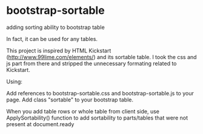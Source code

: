bootstrap-sortable
==================

adding sorting ability to bootstrap table

In fact, it can be used for any tables.

This project is inspired by HTML Kickstart (http://www.99lime.com/elements/) and its sortable table. I took the css and js part from there and stripped the unnecessary formating related to Kickstart.

Using:

Add references to bootstrap-sortable.css and bootstrap-sortable.js to your page. Add class "sortable" to your bootstrap table.

When you add table rows or whole table from client side, use ApplySortability() function to add sortability to parts/tables that were not present at document.ready
